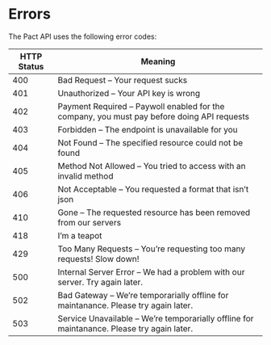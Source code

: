 # Errors
The Pact API uses the following error codes:

| HTTP Status | Meaning |
| --- | --- |
| 400 | Bad Request – Your request sucks | 
| 401 | Unauthorized – Your API key is wrong | 
| 402 | Payment Required – Paywoll enabled for the company, you must pay before doing API requests | 
| 403 | Forbidden – The endpoint is unavailable for you | 
| 404 | Not Found – The specified resource could not be found | 
| 405 | Method Not Allowed – You tried to access with an invalid method | 
| 406 | Not Acceptable – You requested a format that isn’t json | 
| 410 | Gone – The requested resource has been removed from our servers | 
| 418 | I’m a teapot | 
| 429 | Too Many Requests – You’re requesting too many requests! Slow down! | 
| 500 | Internal Server Error – We had a problem with our server. Try again later. | 
| 502 | Bad Gateway – We’re temporarially offline for maintanance. Please try again later. | 
| 503 | Service Unavailable – We’re temporarially offline for maintanance. Please try again later. | 
